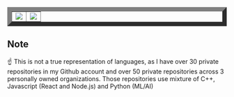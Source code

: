 
<table border="10"><tr>
<td align="center">
  <img src="https://github-readme-stats.vercel.app/api?username=abumq&show_icons=true&count_private=true&include_all_commits=true&hide_border=false">
</td>

<td align="center">
  <img src="https://github-readme-stats.vercel.app/api/top-langs/?username=abumq">
</td>
</tr></table>

## Note
☝️ This is not a true representation of languages, as I have over 30 private repositories in my Github account and over 50 private repositories across 3 personally owned organizations. Those repositories use mixture of C++, Javascript (React and Node.js) and Python (ML/AI)
